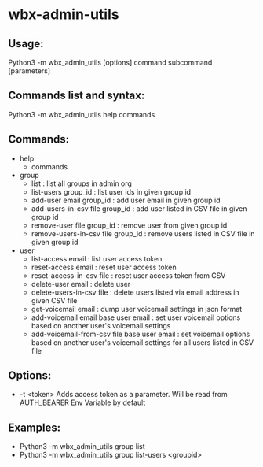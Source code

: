 # wbx-admin-utils

## Usage:
Python3 -m wbx_admin_utils [options] command subcommand [parameters]

## Commands list and syntax:
Python3 -m wbx_admin_utils help commands 


## Commands:
- help
  - commands
- group
  - list : list all groups in admin org
  - list-users group_id : list user ids in given group id
  - add-user email group_id : add user email in given group id
  - add-users-in-csv file group_id : add user listed in CSV file in given group id
  - remove-user file group_id : remove user from given group id
  - remove-users-in-csv file group_id : remove users listed in CSV file in given group id
- user
   - list-access email : list user access token
   - reset-access email : reset user access token
   - reset-access-in-csv file : reset user access token from CSV
   - delete-user email : delete user
   - delete-users-in-csv file : delete users listed via email address in given CSV file
   - get-voicemail email : dump user voicemail settings in json format
   - add-voicemail email base user email : set user voicemail options based on another user's voicemail settings
   - add-voicemail-from-csv file base user email : set voicemail options based on another user's voicemail settings for all users listed in CSV file 

## Options:
* -t \<token\> Adds access token as a parameter. Will be read from AUTH_BEARER Env Variable by default        

## Examples:
* Python3 -m wbx_admin_utils group list            
* Python3 -m wbx_admin_utils group list-users \<groupid\>